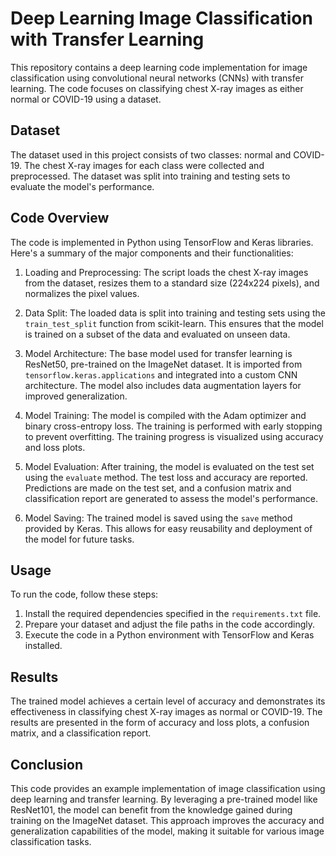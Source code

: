 # Deep Learning Image Classification with Transfer Learning

This repository contains a deep learning code implementation for image classification using convolutional neural networks (CNNs) with transfer learning. The code focuses on classifying chest X-ray images as either normal or COVID-19 using a dataset.

## Dataset
The dataset used in this project consists of two classes: normal and COVID-19. The chest X-ray images for each class were collected and preprocessed. The dataset was split into training and testing sets to evaluate the model's performance.

## Code Overview
The code is implemented in Python using TensorFlow and Keras libraries. Here's a summary of the major components and their functionalities:

1. Loading and Preprocessing: The script loads the chest X-ray images from the dataset, resizes them to a standard size (224x224 pixels), and normalizes the pixel values.

2. Data Split: The loaded data is split into training and testing sets using the `train_test_split` function from scikit-learn. This ensures that the model is trained on a subset of the data and evaluated on unseen data.

3. Model Architecture: The base model used for transfer learning is ResNet50, pre-trained on the ImageNet dataset. It is imported from `tensorflow.keras.applications` and integrated into a custom CNN architecture. The model also includes data augmentation layers for improved generalization.

4. Model Training: The model is compiled with the Adam optimizer and binary cross-entropy loss. The training is performed with early stopping to prevent overfitting. The training progress is visualized using accuracy and loss plots.

5. Model Evaluation: After training, the model is evaluated on the test set using the `evaluate` method. The test loss and accuracy are reported. Predictions are made on the test set, and a confusion matrix and classification report are generated to assess the model's performance.

6. Model Saving: The trained model is saved using the `save` method provided by Keras. This allows for easy reusability and deployment of the model for future tasks.

## Usage
To run the code, follow these steps:

1. Install the required dependencies specified in the `requirements.txt` file.
2. Prepare your dataset and adjust the file paths in the code accordingly.
3. Execute the code in a Python environment with TensorFlow and Keras installed.

## Results
The trained model achieves a certain level of accuracy and demonstrates its effectiveness in classifying chest X-ray images as normal or COVID-19. The results are presented in the form of accuracy and loss plots, a confusion matrix, and a classification report.

## Conclusion
This code provides an example implementation of image classification using deep learning and transfer learning. By leveraging a pre-trained model like ResNet101, the model can benefit from the knowledge gained during training on the ImageNet dataset. This approach improves the accuracy and generalization capabilities of the model, making it suitable for various image classification tasks.
